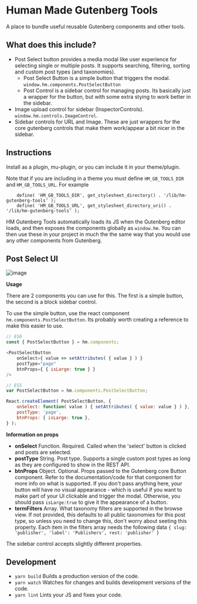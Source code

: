 Human Made Gutenberg Tools
==========================

A place to bundle useful reusable Gutenberg components and other tools.

## What does this include?

* Post Select button provides a media modal like user experience for selecting single or multiple posts. It supports searching, filtering, sorting and custom post types (and taxonomies).
  * Post Select Button is a simple button that triggers the modal. `window.hm.components.PostSelectButton`
  * Post Control is a sidebar control for managing posts. Its basically just a wrapper for the button, but with some extra stying to work better in the sidebar.
* Image upload control for sidebar (InspectorControls). `window.hm.controls.ImageControl`.
* Sidebar controls for URL and Image. These are just wrappers for the core gutenberg controls that make them work/appear a bit nicer in the sidebar.

## Instructions

Install as a plugin, mu-plugin, or you can include it in your theme/plugin. 

Note that if you are including in a theme you must define `HM_GB_TOOLS_DIR` and `HM_GB_TOOLS_URL`. For example

```
	define( 'HM_GB_TOOLS_DIR', get_stylesheet_directory() . '/lib/hm-gutenberg-tools' );
	define( 'HM_GB_TOOLS_URL', get_stylesheet_directory_uri() . '/lib/hm-gutenberg-tools' );
```

HM Gutenberg Tools automatically loads its JS when the Gutenberg editor loads, and then exposes the components globally as `window.hm`. You can then use these in your project in much the the same way that you would use any other components from Gutenberg.

## Post Select UI

![image](https://user-images.githubusercontent.com/494927/35505702-d334667e-04de-11e8-8afc-4e21b1f83138.png)

**Usage**

There are 2 components you can use for this. The first is a simple button, the second is a block sidebar control.

To use the simple button, use the react component `hm.components.PostSelectButton`. Its probably worth creating a reference to make this easier to use.

```js
// ES6
const { PostSelectButton } = hm.components;

<PostSelectButton 
    onSelect={ value => setAttributes( { value } ) }
    postType="page" 
    btnProps={ { isLarge: true } }
/>

// ES5
var PostSelectButton = hm.components.PostSelectButton;

React.createElement( PostSelectButton, {
    onSelect: function( value ) { setAttributes( { value: value } ) }, 
    postType: 'page',
    btnProps: { isLarge: true }, 
} );
```

**Information on props**
* **onSelect** Function. Required. Called when the 'select' button is clicked and posts are selected.
* **postType** String. Post type. Supports a single custom post types as long as they are configured to show in the REST API. 
* **btnProps** Object. Optional. Props passed to the Gutenberg core Button component. Refer to the documentation/code for that component for more info on what is supported. If you don't pass anything here, your button will have no visual appearance - which is useful if you want to make part of your UI clickable and trigger the modal. Otherwise, you should pass `isLarge:true` to give it the appearance of a button.
* **termFilters** Array. What taxonomy filters are supported in the browse view. If not provided, this defaults to all public taxonomies for this post type, so unless you need to change this, don't worry about seeting this property. Each item in the filters array needs the following data `{ slug: 'publisher', 'label': 'Publishers', rest: 'publisher' }`

The sidebar control accepts slightly different properties.

## Development

* `yarn build` Builds a production version of the code.
* `yarn watch` Watches for changes and builds development versions of the code.
* `yarn lint` Lints your JS and fixes your code.
